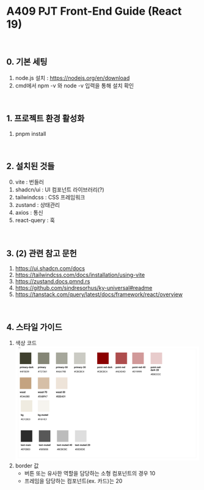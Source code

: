 # A409 PJT Front-End Guide (React 19)

<br>

## 0. 기본 세팅

1. node.js 설치 : https://nodejs.org/en/download
2. cmd에서 npm -v 와 node -v 입력을 통해 설치 확인

<br>

## 1. 프로젝트 환경 활성화

1. pnpm install

<br>

## 2. 설치된 것들

0. vite : 번들러
1. shadcn/ui : UI 컴포넌트 라이브러리(?)
2. tailwindcss : CSS 프레임워크
3. zustand : 상태관리
4. axios : 통신 
5. react-query : 훅

<br>

## 3. (2) 관련 참고 문헌

1. https://ui.shadcn.com/docs
2. https://tailwindcss.com/docs/installation/using-vite
3. https://zustand.docs.pmnd.rs
4. https://github.com/sindresorhus/ky-universal#readme
5. https://tanstack.com/query/latest/docs/framework/react/overview

<br>

## 4. 스타일 가이드

1. 색상 코드
   ![color code](./public/images/Color.png)
2. border 값
   - 버튼 또는 유사한 역할을 담당하는 소형 컴포넌트의 경우 10
   - 프레임을 담당하는 컴포넌트(ex. 카드)는 20
